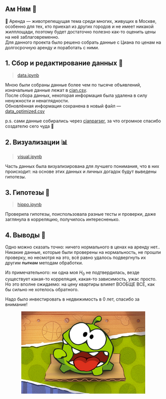 ## Ам Ням 💚
🏢 Аренда — животрепещущая тема среди многих, живущих в Москве, особенно для тех, кто приехал из других городов и не имеет никакой жилплощади, поэтому будет достаточно полезно как-то оценить цены на неё заблаговременно.  
Для данного проекта было решено собрать данные с Циана по ценам на долгосрочную аренду и поработать с ними.

## 1. Сбор и редактирование данных 📝
> [data.ipynb](https://github.com/Harepuff/amnyam/blob/main/data.ipynb)

Мною были собраны данные более чем по тысяче объявлений, изначальные данные лежат в [cian.csv](https://github.com/Harepuff/amnyam/blob/main/cian.csv).  
После сбора данных, некоторая информация была удалена в силу ненужности и ненаглядности.  
Обновлённая информация сохранена в новый файл — [data_optimized.csv](https://github.com/Harepuff/amnyam/blob/main/data_optimized.csv)  

p.s. сами данные собирались через [cianparser](https://github.com/lenarsaitov/cianparser), за что огромное спасибо создателю сего чуда 🐾

## 2. Визуализации 📊
> [visual.ipynb](https://github.com/Harepuff/amnyam/blob/main/visual.ipynb)

Часть данных была визуализирована для лучшего понимания, что в них происходит: на основе этих данных и личных догадок будут выведены гипотезы.

## 3. Гипотезы 🦛
> [hippo.ipynb](https://github.com/Harepuff/amnyam/blob/main/hippo.ipynb)

Проверила гипотезы, поиспользовала разные тесты и проверки, даже заглянула в корреляцию, получилось интересненько.

## 4. Выводы 🍄  

Одно можно сказать точно: ничего нормального в ценах на аренду нет..  
Никакие данные, которые были проверены на нормальность, не прошли проверку, но несмотря на это, всё равно удалось подвергнуть их другим ~~пыткам~~ методам обработки. 

Из примечательного: ни одна моя $H_0$ не подтвердилась, везде существует какая-то корреляция, какая-то зависимость, ужас просто. Но это вполне ожидаемо: на цену квартиры влияет ВООБЩЕ ВСЁ, как бы сильно не хотелось обратного.  

Надо было инвестировать в недвижимость в 0 лет, спасибо за внимание!

<p align="center">
 <img width="400px" src="amnyam.jpeg" alt="Амн Ням, конечно же"/>
</p>

